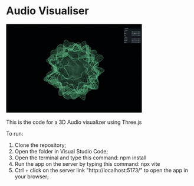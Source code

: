 # Audio Visualiser

![](public/demo.gif)

This is the code for a 3D Audio visualizer using Three.js

To run:
1. Clone the repository;
2. Open the folder in Visual Studio Code;
3. Open the terminal and type this command: npm install
5. Run the app on the server by typing this command: npx vite
6. Ctrl + click on the server link "http://localhost:5173/" to open the app in your browser;

